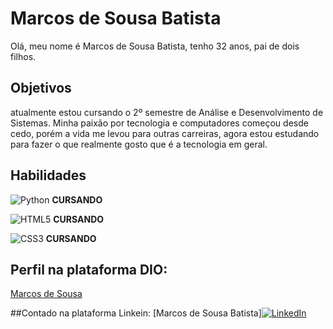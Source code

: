 # Marcos de Sousa Batista
Olá, meu nome é Marcos de Sousa Batista, tenho 32 anos, pai de dois filhos.

## Objetivos
atualmente estou cursando o 2º semestre de Análise e Desenvolvimento de Sistemas. Minha paixão por tecnologia e computadores começou desde cedo, porém a vida me levou para outras carreiras, agora estou estudando para fazer o que realmente gosto que é a tecnologia em geral.

## Habilidades
![Python](https://img.shields.io/badge/Python-000?style=for-the-badge&logo=python)
**CURSANDO**

![HTML5](https://img.shields.io/badge/HTML5-000?style=for-the-badge&logo=html5)
**CURSANDO**

![CSS3](https://img.shields.io/badge/CSS3-000?style=for-the-badge&logo=css3&logoColor=264CE4)
**CURSANDO**

## Perfil na plataforma DIO:
[Marcos de Sousa](https://web.dio.me/users/marcosbatista402/?tab=skills)

##Contado na plataforma Linkein:
[Marcos de Sousa Batista][![LinkedIn](https://img.shields.io/badge/LinkedIn-000?style=for-the-badge&logo=linkedin&logoColor=0E76A8)](https://www.linkedin.com/in/marcos-batista-3154b4272/)

